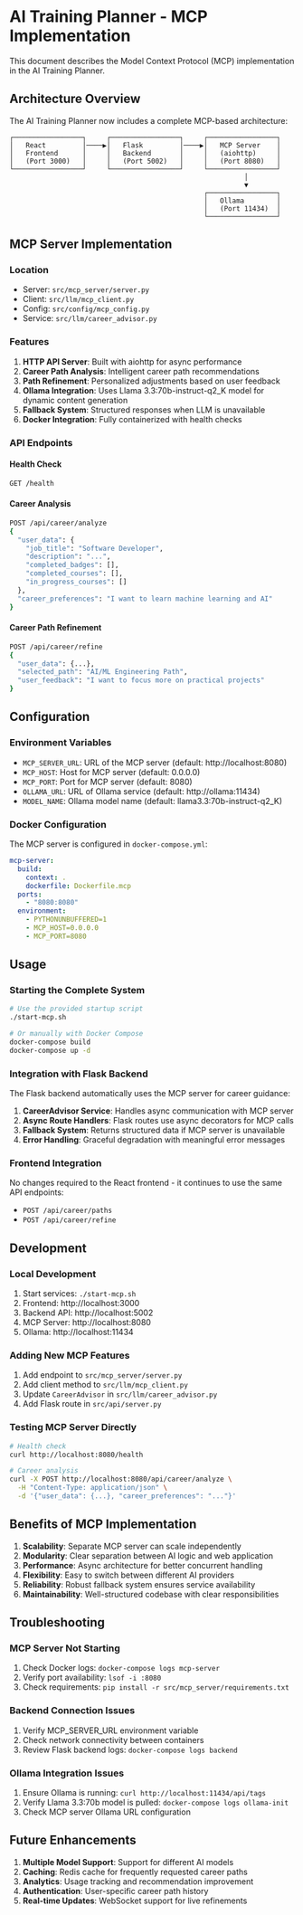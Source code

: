 # AI Training Planner - MCP Implementation

This document describes the Model Context Protocol (MCP) implementation in the AI Training Planner.

## Architecture Overview

The AI Training Planner now includes a complete MCP-based architecture:

```
┌─────────────────┐     ┌─────────────────┐     ┌─────────────────┐
│   React         │────▶│   Flask         │────▶│   MCP Server    │
│   Frontend      │     │   Backend       │     │   (aiohttp)     │
│   (Port 3000)   │     │   (Port 5002)   │     │   (Port 8080)   │
└─────────────────┘     └─────────────────┘     └─────────────────┘
                                                          │
                                                          ▼
                                                ┌─────────────────┐
                                                │   Ollama        │
                                                │   (Port 11434)  │
                                                └─────────────────┘
```

## MCP Server Implementation

### Location

- Server: `src/mcp_server/server.py`
- Client: `src/llm/mcp_client.py`
- Config: `src/config/mcp_config.py`
- Service: `src/llm/career_advisor.py`

### Features

1. **HTTP API Server**: Built with aiohttp for async performance
2. **Career Path Analysis**: Intelligent career path recommendations
3. **Path Refinement**: Personalized adjustments based on user feedback
4. **Ollama Integration**: Uses Llama 3.3:70b-instruct-q2_K model for dynamic content generation
5. **Fallback System**: Structured responses when LLM is unavailable
6. **Docker Integration**: Fully containerized with health checks

### API Endpoints

#### Health Check

```bash
GET /health
```

#### Career Analysis

```bash
POST /api/career/analyze
{
  "user_data": {
    "job_title": "Software Developer",
    "description": "...",
    "completed_badges": [],
    "completed_courses": [],
    "in_progress_courses": []
  },
  "career_preferences": "I want to learn machine learning and AI"
}
```

#### Career Path Refinement

```bash
POST /api/career/refine
{
  "user_data": {...},
  "selected_path": "AI/ML Engineering Path",
  "user_feedback": "I want to focus more on practical projects"
}
```

## Configuration

### Environment Variables

- `MCP_SERVER_URL`: URL of the MCP server (default: http://localhost:8080)
- `MCP_HOST`: Host for MCP server (default: 0.0.0.0)
- `MCP_PORT`: Port for MCP server (default: 8080)
- `OLLAMA_URL`: URL of Ollama service (default: http://ollama:11434)
- `MODEL_NAME`: Ollama model name (default: llama3.3:70b-instruct-q2_K)

### Docker Configuration

The MCP server is configured in `docker-compose.yml`:

```yaml
mcp-server:
  build:
    context: .
    dockerfile: Dockerfile.mcp
  ports:
    - "8080:8080"
  environment:
    - PYTHONUNBUFFERED=1
    - MCP_HOST=0.0.0.0
    - MCP_PORT=8080
```

## Usage

### Starting the Complete System

```bash
# Use the provided startup script
./start-mcp.sh

# Or manually with Docker Compose
docker-compose build
docker-compose up -d
```

### Integration with Flask Backend

The Flask backend automatically uses the MCP server for career guidance:

1. **CareerAdvisor Service**: Handles async communication with MCP server
2. **Async Route Handlers**: Flask routes use async decorators for MCP calls
3. **Fallback System**: Returns structured data if MCP server is unavailable
4. **Error Handling**: Graceful degradation with meaningful error messages

### Frontend Integration

No changes required to the React frontend - it continues to use the same API endpoints:

- `POST /api/career/paths`
- `POST /api/career/refine`

## Development

### Local Development

1. Start services: `./start-mcp.sh`
2. Frontend: http://localhost:3000
3. Backend API: http://localhost:5002
4. MCP Server: http://localhost:8080
5. Ollama: http://localhost:11434

### Adding New MCP Features

1. Add endpoint to `src/mcp_server/server.py`
2. Add client method to `src/llm/mcp_client.py`
3. Update `CareerAdvisor` in `src/llm/career_advisor.py`
4. Add Flask route in `src/api/server.py`

### Testing MCP Server Directly

```bash
# Health check
curl http://localhost:8080/health

# Career analysis
curl -X POST http://localhost:8080/api/career/analyze \
  -H "Content-Type: application/json" \
  -d '{"user_data": {...}, "career_preferences": "..."}'
```

## Benefits of MCP Implementation

1. **Scalability**: Separate MCP server can scale independently
2. **Modularity**: Clear separation between AI logic and web application
3. **Performance**: Async architecture for better concurrent handling
4. **Flexibility**: Easy to switch between different AI providers
5. **Reliability**: Robust fallback system ensures service availability
6. **Maintainability**: Well-structured codebase with clear responsibilities

## Troubleshooting

### MCP Server Not Starting

1. Check Docker logs: `docker-compose logs mcp-server`
2. Verify port availability: `lsof -i :8080`
3. Check requirements: `pip install -r src/mcp_server/requirements.txt`

### Backend Connection Issues

1. Verify MCP_SERVER_URL environment variable
2. Check network connectivity between containers
3. Review Flask backend logs: `docker-compose logs backend`

### Ollama Integration Issues

1. Ensure Ollama is running: `curl http://localhost:11434/api/tags`
2. Verify Llama 3.3:70b model is pulled: `docker-compose logs ollama-init`
3. Check MCP server Ollama URL configuration

## Future Enhancements

1. **Multiple Model Support**: Support for different AI models
2. **Caching**: Redis cache for frequently requested career paths
3. **Analytics**: Usage tracking and recommendation improvement
4. **Authentication**: User-specific career path history
5. **Real-time Updates**: WebSocket support for live refinements

